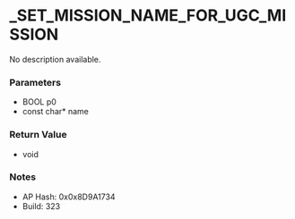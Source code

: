 # _SET_MISSION_NAME_FOR_UGC_MISSION

No description available.

### Parameters
* BOOL p0
* const char* name

### Return Value
* void

### Notes
* AP Hash: 0x0x8D9A1734
* Build: 323

